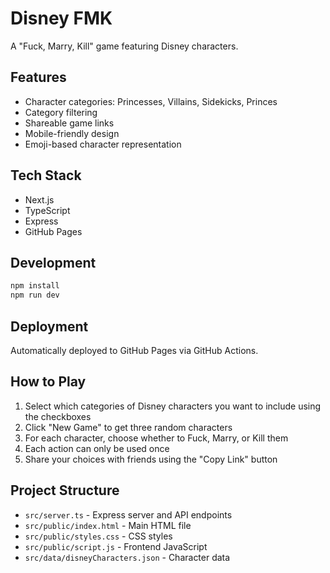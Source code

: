 # Disney FMK

A "Fuck, Marry, Kill" game featuring Disney characters.

## Features

- Character categories: Princesses, Villains, Sidekicks, Princes
- Category filtering
- Shareable game links
- Mobile-friendly design
- Emoji-based character representation

## Tech Stack

- Next.js
- TypeScript
- Express
- GitHub Pages

## Development

```bash
npm install
npm run dev
```

## Deployment

Automatically deployed to GitHub Pages via GitHub Actions.

## How to Play

1. Select which categories of Disney characters you want to include using the checkboxes
2. Click "New Game" to get three random characters
3. For each character, choose whether to Fuck, Marry, or Kill them
4. Each action can only be used once
5. Share your choices with friends using the "Copy Link" button

## Project Structure

- `src/server.ts` - Express server and API endpoints
- `src/public/index.html` - Main HTML file
- `src/public/styles.css` - CSS styles
- `src/public/script.js` - Frontend JavaScript
- `src/data/disneyCharacters.json` - Character data
